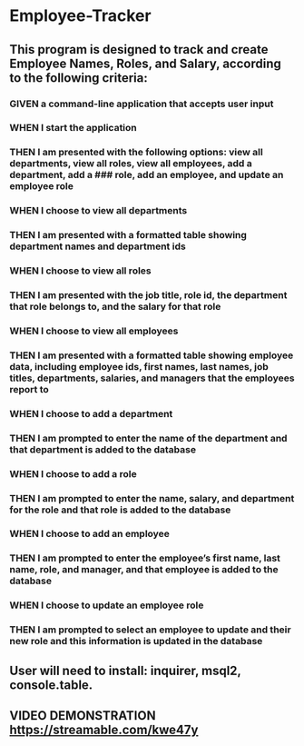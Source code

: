 # Employee-Tracker

## This program is designed to track and create Employee Names, Roles, and Salary, according to the following criteria:

### GIVEN a command-line application that accepts user input

### WHEN I start the application

### THEN I am presented with the following options: view all departments, view all roles, view all employees, add a department, add a ### role, add an employee, and update an employee role

### WHEN I choose to view all departments

### THEN I am presented with a formatted table showing department names and department ids

### WHEN I choose to view all roles

### THEN I am presented with the job title, role id, the department that role belongs to, and the salary for that role

### WHEN I choose to view all employees

### THEN I am presented with a formatted table showing employee data, including employee ids, first names, last names, job titles, departments, salaries, and managers that the employees report to

### WHEN I choose to add a department

### THEN I am prompted to enter the name of the department and that department is added to the database

### WHEN I choose to add a role

### THEN I am prompted to enter the name, salary, and department for the role and that role is added to the database

### WHEN I choose to add an employee

### THEN I am prompted to enter the employee’s first name, last name, role, and manager, and that employee is added to the database

### WHEN I choose to update an employee role

### THEN I am prompted to select an employee to update and their new role and this information is updated in the database

## User will need to install: inquirer, msql2, console.table.

## VIDEO DEMONSTRATION https://streamable.com/kwe47y
